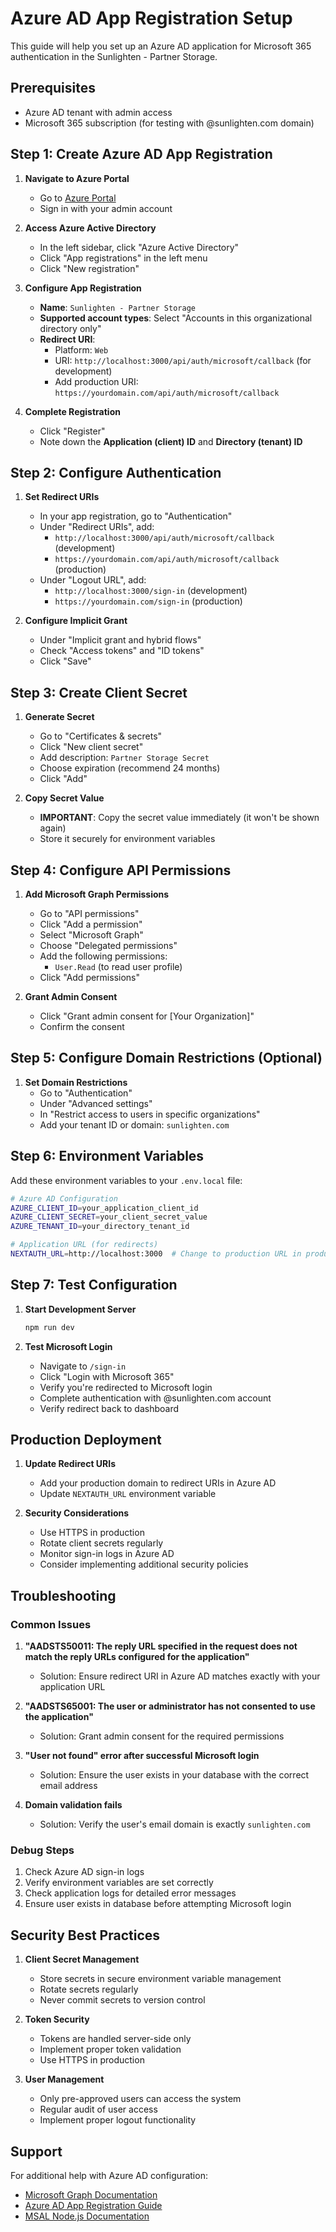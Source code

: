 # Azure AD App Registration Setup

This guide will help you set up an Azure AD application for Microsoft 365 authentication in the Sunlighten - Partner Storage.

## Prerequisites

- Azure AD tenant with admin access
- Microsoft 365 subscription (for testing with @sunlighten.com domain)

## Step 1: Create Azure AD App Registration

1. **Navigate to Azure Portal**
   - Go to [Azure Portal](https://portal.azure.com)
   - Sign in with your admin account

2. **Access Azure Active Directory**
   - In the left sidebar, click "Azure Active Directory"
   - Click "App registrations" in the left menu
   - Click "New registration"

3. **Configure App Registration**
   - **Name**: `Sunlighten - Partner Storage`
   - **Supported account types**: Select "Accounts in this organizational directory only"
   - **Redirect URI**: 
     - Platform: `Web`
     - URI: `http://localhost:3000/api/auth/microsoft/callback` (for development)
     - Add production URI: `https://yourdomain.com/api/auth/microsoft/callback`

4. **Complete Registration**
   - Click "Register"
   - Note down the **Application (client) ID** and **Directory (tenant) ID**

## Step 2: Configure Authentication

1. **Set Redirect URIs**
   - In your app registration, go to "Authentication"
   - Under "Redirect URIs", add:
     - `http://localhost:3000/api/auth/microsoft/callback` (development)
     - `https://yourdomain.com/api/auth/microsoft/callback` (production)
   - Under "Logout URL", add:
     - `http://localhost:3000/sign-in` (development)
     - `https://yourdomain.com/sign-in` (production)

2. **Configure Implicit Grant**
   - Under "Implicit grant and hybrid flows"
   - Check "Access tokens" and "ID tokens"
   - Click "Save"

## Step 3: Create Client Secret

1. **Generate Secret**
   - Go to "Certificates & secrets"
   - Click "New client secret"
   - Add description: `Partner Storage Secret`
   - Choose expiration (recommend 24 months)
   - Click "Add"

2. **Copy Secret Value**
   - **IMPORTANT**: Copy the secret value immediately (it won't be shown again)
   - Store it securely for environment variables

## Step 4: Configure API Permissions

1. **Add Microsoft Graph Permissions**
   - Go to "API permissions"
   - Click "Add a permission"
   - Select "Microsoft Graph"
   - Choose "Delegated permissions"
   - Add the following permissions:
     - `User.Read` (to read user profile)
   - Click "Add permissions"

2. **Grant Admin Consent**
   - Click "Grant admin consent for [Your Organization]"
   - Confirm the consent

## Step 5: Configure Domain Restrictions (Optional)

1. **Set Domain Restrictions**
   - Go to "Authentication"
   - Under "Advanced settings"
   - In "Restrict access to users in specific organizations"
   - Add your tenant ID or domain: `sunlighten.com`

## Step 6: Environment Variables

Add these environment variables to your `.env.local` file:

```bash
# Azure AD Configuration
AZURE_CLIENT_ID=your_application_client_id
AZURE_CLIENT_SECRET=your_client_secret_value
AZURE_TENANT_ID=your_directory_tenant_id

# Application URL (for redirects)
NEXTAUTH_URL=http://localhost:3000  # Change to production URL in production
```

## Step 7: Test Configuration

1. **Start Development Server**
   ```bash
   npm run dev
   ```

2. **Test Microsoft Login**
   - Navigate to `/sign-in`
   - Click "Login with Microsoft 365"
   - Verify you're redirected to Microsoft login
   - Complete authentication with @sunlighten.com account
   - Verify redirect back to dashboard

## Production Deployment

1. **Update Redirect URIs**
   - Add your production domain to redirect URIs in Azure AD
   - Update `NEXTAUTH_URL` environment variable

2. **Security Considerations**
   - Use HTTPS in production
   - Rotate client secrets regularly
   - Monitor sign-in logs in Azure AD
   - Consider implementing additional security policies

## Troubleshooting

### Common Issues

1. **"AADSTS50011: The reply URL specified in the request does not match the reply URLs configured for the application"**
   - Solution: Ensure redirect URI in Azure AD matches exactly with your application URL

2. **"AADSTS65001: The user or administrator has not consented to use the application"**
   - Solution: Grant admin consent for the required permissions

3. **"User not found" error after successful Microsoft login**
   - Solution: Ensure the user exists in your database with the correct email address

4. **Domain validation fails**
   - Solution: Verify the user's email domain is exactly `sunlighten.com`

### Debug Steps

1. Check Azure AD sign-in logs
2. Verify environment variables are set correctly
3. Check application logs for detailed error messages
4. Ensure user exists in database before attempting Microsoft login

## Security Best Practices

1. **Client Secret Management**
   - Store secrets in secure environment variable management
   - Rotate secrets regularly
   - Never commit secrets to version control

2. **Token Security**
   - Tokens are handled server-side only
   - Implement proper token validation
   - Use HTTPS in production

3. **User Management**
   - Only pre-approved users can access the system
   - Regular audit of user access
   - Implement proper logout functionality

## Support

For additional help with Azure AD configuration:
- [Microsoft Graph Documentation](https://docs.microsoft.com/en-us/graph/)
- [Azure AD App Registration Guide](https://docs.microsoft.com/en-us/azure/active-directory/develop/quickstart-register-app)
- [MSAL Node.js Documentation](https://github.com/AzureAD/microsoft-authentication-library-for-js/tree/dev/lib/msal-node)
